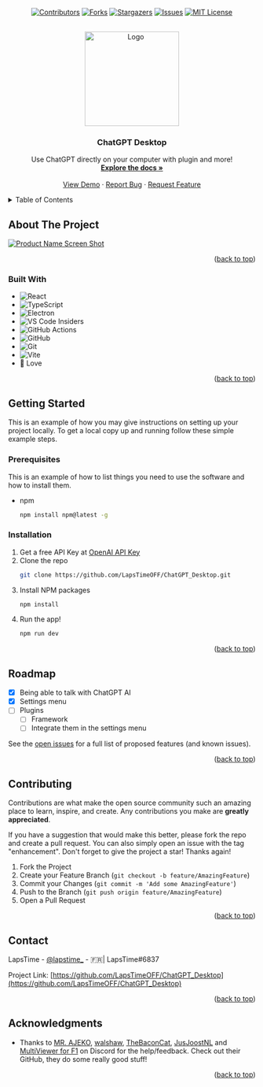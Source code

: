 <!-- Improved compatibility of back to top link: See: https://github.com/othneildrew/Best-README-Template/pull/73 -->
<a name="readme-top"></a>
<!--
*** Thanks for checking out the Best-README-Template. If you have a suggestion
*** that would make this better, please fork the repo and create a pull request
*** or simply open an issue with the tag "enhancement".
*** Don't forget to give the project a star!
*** Thanks again! Now go create something AMAZING! :D
-->



<!-- PROJECT SHIELDS -->
<!--
*** I'm using markdown "reference style" links for readability.
*** Reference links are enclosed in brackets [ ] instead of parentheses ( ).
*** See the bottom of this document for the declaration of the reference variables
*** for contributors-url, forks-url, etc. This is an optional, concise syntax you may use.
*** https://www.markdownguide.org/basic-syntax/#reference-style-links
-->
<center>

[![Contributors][contributors-shield]][contributors-url] [![Forks][forks-shield]][forks-url] [![Stargazers][stars-shield]][stars-url] [![Issues][issues-shield]][issues-url] [![MIT License][license-shield]][license-url]

</center>


<!-- PROJECT LOGO -->
<br />
<div align="center">
  <a href="https://github.com/LapsTimeOFF/ChatGPT_Desktop">
    <img src="http://lapstimevpn.chickenkiller.com:3001/RIMA4/LUmiZEPe15.png/raw" alt="Logo" width="192" height="192">
  </a>

<h3 align="center">ChatGPT Desktop</h3>

  <p align="center">
    Use ChatGPT directly on your computer with plugin and more!
    <br />
    <a href="https://github.com/LapsTimeOFF/ChatGPT_Desktop"><strong>Explore the docs »</strong></a>
    <br />
    <br />
    <a href="https://github.com/LapsTimeOFF/ChatGPT_Desktop">View Demo</a>
    ·
    <a href="https://github.com/LapsTimeOFF/ChatGPT_Desktop/issues">Report Bug</a>
    ·
    <a href="https://github.com/LapsTimeOFF/ChatGPT_Desktop/issues">Request Feature</a>
  </p>
</div>



<!-- TABLE OF CONTENTS -->
<details>
  <summary>Table of Contents</summary>
  <ol>
    <li>
      <a href="#about-the-project">About The Project</a>
      <ul>
        <li><a href="#built-with">Built With</a></li>
      </ul>
    </li>
    <li>
      <a href="#getting-started">Getting Started</a>
      <ul>
        <li><a href="#prerequisites">Prerequisites</a></li>
        <li><a href="#installation">Installation</a></li>
      </ul>
    </li>
    <li><a href="#roadmap">Roadmap</a></li>
    <li><a href="#contributing">Contributing</a></li>
    <li><a href="#contact">Contact</a></li>
    <li><a href="#acknowledgments">Acknowledgments</a></li>
  </ol>
</details>



<!-- ABOUT THE PROJECT -->
## About The Project

[![Product Name Screen Shot][product-screenshot]](https://example.com)

<p align="right">(<a href="#readme-top">back to top</a>)</p>



### Built With

* ![React][React.js]
* ![TypeScript][TypeScript]
* ![Electron][Electron]
* ![VS Code Insiders](https://img.shields.io/badge/VS%20Code%20Insiders-35b393.svg?style=for-the-badge&logo=visual-studio-code&logoColor=white)
* ![GitHub Actions](https://img.shields.io/badge/github%20actions-%232671E5.svg?style=for-the-badge&logo=githubactions&logoColor=white)
* ![GitHub](https://img.shields.io/badge/github-%23121011.svg?style=for-the-badge&logo=github&logoColor=white)
* ![Git](https://img.shields.io/badge/git-%23F05033.svg?style=for-the-badge&logo=git&logoColor=white)
* ![Vite](https://img.shields.io/badge/vite-%23646CFF.svg?style=for-the-badge&logo=vite&logoColor=white)
* 💚 Love

<p align="right">(<a href="#readme-top">back to top</a>)</p>



<!-- GETTING STARTED -->
## Getting Started

This is an example of how you may give instructions on setting up your project locally.
To get a local copy up and running follow these simple example steps.

### Prerequisites

This is an example of how to list things you need to use the software and how to install them.
* npm
  ```sh
  npm install npm@latest -g
  ```

### Installation

1. Get a free API Key at [OpenAI API Key](https://platform.openai.com/account/api-keys)
2. Clone the repo
   ```sh
   git clone https://github.com/LapsTimeOFF/ChatGPT_Desktop.git
   ```
3. Install NPM packages
   ```sh
   npm install
   ```
4. Run the app!
    ```sh
    npm run dev
    ```

<p align="right">(<a href="#readme-top">back to top</a>)</p>



<!-- ROADMAP -->
## Roadmap

* [x] Being able to talk with ChatGPT AI
* [x] Settings menu
* [ ] Plugins
  * [ ] Framework
  * [ ] Integrate them in the settings menu

See the [open issues](https://github.com/LapsTimeOFF/ChatGPT_Desktop/issues) for a full list of proposed features (and known issues).

<p align="right">(<a href="#readme-top">back to top</a>)</p>



<!-- CONTRIBUTING -->
## Contributing

Contributions are what make the open source community such an amazing place to learn, inspire, and create. Any contributions you make are **greatly appreciated**.

If you have a suggestion that would make this better, please fork the repo and create a pull request. You can also simply open an issue with the tag "enhancement".
Don't forget to give the project a star! Thanks again!

1. Fork the Project
2. Create your Feature Branch (`git checkout -b feature/AmazingFeature`)
3. Commit your Changes (`git commit -m 'Add some AmazingFeature'`)
4. Push to the Branch (`git push origin feature/AmazingFeature`)
5. Open a Pull Request

<p align="right">(<a href="#readme-top">back to top</a>)</p>



<!-- CONTACT -->
## Contact

LapsTime - [@lapstime_](https://twitter.com/lapstime_) - 🇫🇷| LapsTime#6837

Project Link: [https://github.com/LapsTimeOFF/ChatGPT_Desktop](https://github.com/LapsTimeOFF/ChatGPT_Desktop)

<p align="right">(<a href="#readme-top">back to top</a>)</p>



<!-- ACKNOWLEDGMENTS -->
## Acknowledgments

* Thanks to [MR. AJEKO](https://github.com/MRAJEKO), [walshaw](https://github.com/JJWatMyself), [TheBaconCat](https://github.com/TheBaconCat), [JusJoostNL](https://github.com/JustJoostNL) and [MultiViewer for F1](https://github.com/f1multiviewer) on Discord for the help/feedback. Check out their GitHub, they do some really good stuff!

<p align="right">(<a href="#readme-top">back to top</a>)</p>



<!-- MARKDOWN LINKS & IMAGES -->
<!-- https://www.markdownguide.org/basic-syntax/#reference-style-links -->
[contributors-shield]: https://img.shields.io/github/contributors/LapsTimeOFF/ChatGPT_Desktop.svg?style=for-the-badge
[contributors-url]: https://github.com/LapsTimeOFF/ChatGPT_Desktop/graphs/contributors
[forks-shield]: https://img.shields.io/github/forks/LapsTimeOFF/ChatGPT_Desktop.svg?style=for-the-badge
[forks-url]: https://github.com/LapsTimeOFF/ChatGPT_Desktop/network/members
[stars-shield]: https://img.shields.io/github/stars/LapsTimeOFF/ChatGPT_Desktop.svg?style=for-the-badge
[stars-url]: https://github.com/LapsTimeOFF/ChatGPT_Desktop/stargazers
[issues-shield]: https://img.shields.io/github/issues/LapsTimeOFF/ChatGPT_Desktop.svg?style=for-the-badge
[issues-url]: https://github.com/LapsTimeOFF/ChatGPT_Desktop/issues
[license-shield]: https://img.shields.io/github/license/LapsTimeOFF/ChatGPT_Desktop.svg?style=for-the-badge
[license-url]: https://github.com/LapsTimeOFF/ChatGPT_Desktop/blob/master/LICENSE.txt
[linkedin-shield]: https://img.shields.io/badge/-LinkedIn-black.svg?style=for-the-badge&logo=linkedin&colorB=555
[linkedin-url]: https://linkedin.com/in/linkedin_username
[product-screenshot]: http://lapstimevpn.chickenkiller.com:3001/RIMA4/pebafoYu38.png/raw
[React.js]: https://img.shields.io/badge/React-20232A?style=for-the-badge&logo=react&logoColor=61DAFB
[TypeScript]: https://img.shields.io/badge/typescript-%23007ACC.svg?style=for-the-badge&logo=typescript&logoColor=white
[Electron]: https://img.shields.io/badge/Electron-191970?style=for-the-badge&logo=Electron&logoColor=white
[Svelte.dev]: https://img.shields.io/badge/Svelte-4A4A55?style=for-the-badge&logo=svelte&logoColor=FF3E00
[Laravel.com]: https://img.shields.io/badge/Laravel-FF2D20?style=for-the-badge&logo=laravel&logoColor=white
[Bootstrap.com]: https://img.shields.io/badge/Bootstrap-563D7C?style=for-the-badge&logo=bootstrap&logoColor=white
[JQuery.com]: https://img.shields.io/badge/jQuery-0769AD?style=for-the-badge&logo=jquery&logoColor=white
[JQuery-url]: https://jquery.com 